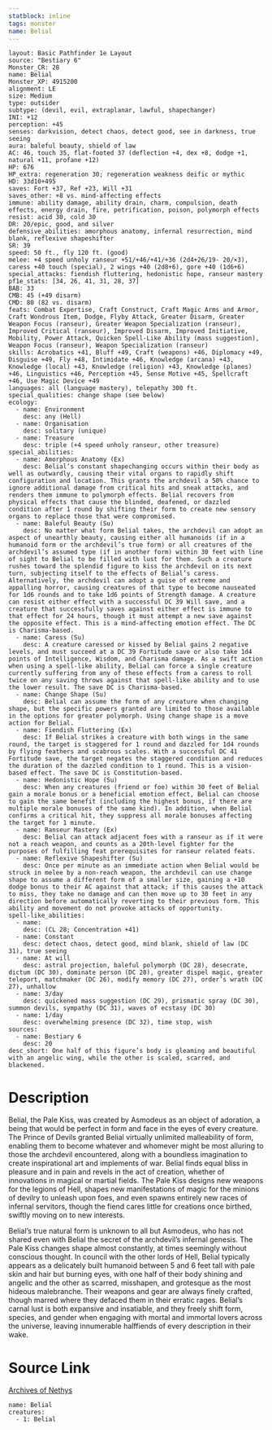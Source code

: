 ```yaml
---
statblock: inline
tags: monster
name: Belial
---
```

```statblock
layout: Basic Pathfinder 1e Layout
source: "Bestiary 6"
Monster_CR: 28
name: Belial
Monster_XP: 4915200
alignment: LE
size: Medium
type: outsider
subtype: (devil, evil, extraplanar, lawful, shapechanger)
INI: +12
perception: +45
senses: darkvision, detect chaos, detect good, see in darkness, true seeing
aura: baleful beauty, shield of law
AC: 46, touch 35, flat-footed 37 (deflection +4, dex +8, dodge +1, natural +11, profane +12)
HP: 676
HP_extra: regeneration 30; regeneration weakness deific or mythic
HD: 33d10+495
saves: Fort +37, Ref +23, Will +31
saves_other: +8 vs. mind-affecting effects
immune: ability damage, ability drain, charm, compulsion, death effects, energy drain, fire, petrification, poison, polymorph effects
resist: acid 30, cold 30
DR: 20/epic, good, and silver
defensive_abilities: amorphous anatomy, infernal resurrection, mind blank, reflexive shapeshifter
SR: 39
speed: 50 ft., fly 120 ft. (good)
melee: +4 speed unholy ranseur +51/+46/+41/+36 (2d4+26/19- 20/×3), caress +40 touch (special), 2 wings +40 (2d8+6), gore +40 (1d6+6)
special_attacks: fiendish fluttering, hedonistic hope, ranseur mastery
pf1e_stats: [34, 26, 41, 31, 28, 37]
BAB: 33
CMB: 45 (+49 disarm)
CMD: 80 (82 vs. disarm)
feats: Combat Expertise, Craft Construct, Craft Magic Arms and Armor, Craft Wondrous Item, Dodge, Flyby Attack, Greater Disarm, Greater Weapon Focus (ranseur), Greater Weapon Specialization (ranseur), Improved Critical (ranseur), Improved Disarm, Improved Initiative, Mobility, Power Attack, Quicken Spell-Like Ability (mass suggestion), Weapon Focus (ranseur), Weapon Specialization (ranseur)
skills: Acrobatics +41, Bluff +49, Craft (weapons) +46, Diplomacy +49, Disguise +49, Fly +48, Intimidate +46, Knowledge (arcana) +43, Knowledge (local) +43, Knowledge (religion) +43, Knowledge (planes) +46, Linguistics +46, Perception +45, Sense Motive +45, Spellcraft +46, Use Magic Device +49
languages: all (language mastery), telepathy 300 ft.
special_qualities: change shape (see below)
ecology:
  - name: Environment
    desc: any (Hell)
  - name: Organisation
    desc: solitary (unique)
  - name: Treasure
    desc: triple (+4 speed unholy ranseur, other treasure)
special_abilities:
  - name: Amorphous Anatomy (Ex)
    desc: Belial’s constant shapechanging occurs within their body as well as outwardly, causing their vital organs to rapidly shift configuration and location. This grants the archdevil a 50% chance to ignore additional damage from critical hits and sneak attacks, and renders them immune to polymorph effects. Belial recovers from physical effects that cause the blinded, deafened, or dazzled condition after 1 round by shifting their form to create new sensory organs to replace those that were compromised.
  - name: Baleful Beauty (Su)
    desc: No matter what form Belial takes, the archdevil can adopt an aspect of unearthly beauty, causing either all humanoids (if in a humanoid form or the archdevil’s true form) or all creatures of the archdevil’s assumed type (if in another form) within 30 feet with line of sight to Belial to be filled with lust for them. Such a creature rushes toward the splendid figure to kiss the archdevil on its next turn, subjecting itself to the effects of Belial’s caress. Alternatively, the archdevil can adopt a guise of extreme and appalling horror, causing creatures of that type to become nauseated for 1d6 rounds and to take 1d6 points of Strength damage. A creature can resist either effect with a successful DC 39 Will save, and a creature that successfully saves against either effect is immune to that effect for 24 hours, though it must attempt a new save against the opposite effect. This is a mind-affecting emotion effect. The DC is Charisma-based.
  - name: Caress (Su)
    desc: A creature caressed or kissed by Belial gains 2 negative levels, and must succeed at a DC 39 Fortitude save or also take 1d4 points of Intelligence, Wisdom, and Charisma damage. As a swift action when using a spell-like ability, Belial can force a single creature currently suffering from any of these effects from a caress to roll twice on any saving throws against that spell-like ability and to use the lower result. The save DC is Charisma-based.
  - name: Change Shape (Su)
    desc: Belial can assume the form of any creature when changing shape, but the specific powers granted are limited to those available in the options for greater polymorph. Using change shape is a move action for Belial.
  - name: Fiendish Fluttering (Ex)
    desc: If Belial strikes a creature with both wings in the same round, the target is staggered for 1 round and dazzled for 1d4 rounds by flying feathers and scabrous scales. With a successful DC 41 Fortitude save, the target negates the staggered condition and reduces the duration of the dazzled condition to 1 round. This is a vision-based effect. The save DC is Constitution-based.
  - name: Hedonistic Hope (Su)
    desc: When any creatures (friend or foe) within 30 feet of Belial gain a morale bonus or a beneficial emotion effect, Belial can choose to gain the same benefit (including the highest bonus, if there are multiple morale bonuses of the same kind). In addition, when Belial confirms a critical hit, they suppress all morale bonuses affecting the target for 1 minute.
  - name: Ranseur Mastery (Ex)
    desc: Belial can attack adjacent foes with a ranseur as if it were not a reach weapon, and counts as a 20th-level fighter for the purposes of fulfilling feat prerequisites for ranseur related feats.
  - name: Reflexive Shapeshifter (Su)
    desc: Once per minute as an immediate action when Belial would be struck in melee by a non-reach weapon, the archdevil can use change shape to assume a different form of a smaller size, gaining a +10 dodge bonus to their AC against that attack; if this causes the attack to miss, they take no damage and can then move up to 30 feet in any direction before automatically reverting to their previous form. This ability and movement do not provoke attacks of opportunity.
spell-like_abilities:
  - name:
    desc: (CL 28; Concentration +41)
  - name: Constant
    desc: detect chaos, detect good, mind blank, shield of law (DC 31), true seeing
  - name: At will
    desc: astral projection, baleful polymorph (DC 28), desecrate, dictum (DC 30), dominate person (DC 28), greater dispel magic, greater teleport, matchmaker (DC 26), modify memory (DC 27), order’s wrath (DC 27), unhallow
  - name: 3/day
    desc: quickened mass suggestion (DC 29), prismatic spray (DC 30), summon devils, sympathy (DC 31), waves of ecstasy (DC 30)
  - name: 1/day
    desc: overwhelming presence (DC 32), time stop, wish
sources:
  - name: Bestiary 6
    desc: 20
desc_short: One half of this figure’s body is gleaming and beautiful with an angelic wing, while the other is scaled, scarred, and blackened.
```
# Description
Belial, the Pale Kiss, was created by Asmodeus as an object of adoration, a being that would be perfect in form and face in the eyes of every creature. The Prince of Devils granted Belial virtually unlimited malleability of form, enabling them to become whatever and whomever might be most alluring to those the archdevil encountered, along with a boundless imagination to create inspirational art and implements of war. Belial finds equal bliss in pleasure and in pain and revels in the act of creation, whether of innovations in magical or martial fields. The Pale Kiss designs new weapons for the legions of Hell, shapes new manifestations of magic for the minions of devilry to unleash upon foes, and even spawns entirely new races of infernal servitors, though the fiend cares little for creations once birthed, swiftly moving on to new interests. 

Belial’s true natural form is unknown to all but Asmodeus, who has not shared even with Belial the secret of the archdevil’s infernal genesis. The Pale Kiss changes shape almost constantly, at times seemingly without conscious thought. In council with the other lords of Hell, Belial typically appears as a delicately built humanoid between 5 and 6 feet tall with pale skin and hair but burning eyes, with one half of their body shining and angelic and the other as scarred, misshapen, and grotesque as the most hideous malebranche. Their weapons and gear are always finely crafted, though marred where they defaced them in their erratic rages. Belial’s carnal lust is both expansive and insatiable, and they freely shift form, species, and gender when engaging with mortal and immortal lovers across the universe, leaving innumerable halffiends of every description in their wake.
# Source Link
[Archives of Nethys](https://aonprd.com/MonsterDisplay.aspx?ItemName=Belial)
```encounter-table
name: Belial
creatures:
  - 1: Belial
```
